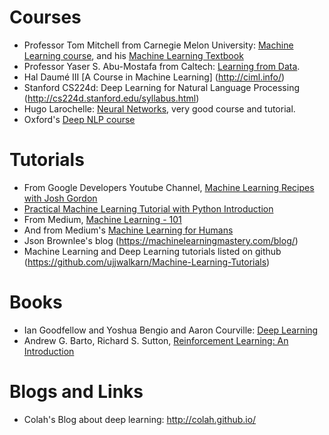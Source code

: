 # Courses
- Professor Tom Mitchell from Carnegie Melon University: [Machine Learning course](http://www.cs.cmu.edu/~tom/10701_sp11/), 
and his [Machine Learning Textbook](http://www.cs.cmu.edu/afs/cs.cmu.edu/user/mitchell/ftp/mlbook.html)
- Professor Yaser S. Abu-Mostafa from Caltech: [Learning from Data](https://work.caltech.edu/telecourse.html).
- Hal Daumé III [A Course in Machine Learning] (http://ciml.info/)
- Stanford CS224d: Deep Learning for Natural Language Processing (http://cs224d.stanford.edu/syllabus.html)
- Hugo Larochelle: [Neural Networks](http://info.usherbrooke.ca/hlarochelle/neural_networks/content.html), very good course and tutorial.
- Oxford's [Deep NLP course](http://www.cs.ox.ac.uk/teaching/courses/2016-2017/dl/)

# Tutorials
- From Google Developers Youtube Channel, 
[Machine Learning Recipes with Josh Gordon](https://www.youtube.com/playlist?list=PLOU2XLYxmsIIuiBfYad6rFYQU_jL2ryal)
- [Practical Machine Learning Tutorial with Python Introduction](https://pythonprogramming.net/machine-learning-tutorial-python-introduction/)
- From Medium, [Machine Learning - 101](https://medium.com/machine-learning-101)
- And from Medium's [Machine Learning for Humans](https://medium.com/machine-learning-for-humans)
- Json Brownlee's blog (https://machinelearningmastery.com/blog/)
- Machine Learning and Deep Learning tutorials listed on github (https://github.com/ujjwalkarn/Machine-Learning-Tutorials)

# Books
- Ian Goodfellow and Yoshua Bengio and Aaron Courville: [Deep Learning](http://www.deeplearningbook.org/)
- Andrew G. Barto, Richard S. Sutton, [Reinforcement Learning: An Introduction](https://mitpress.mit.edu/books/reinforcement-learning)

# Blogs and Links
- Colah's Blog about deep learning: 
http://colah.github.io/
